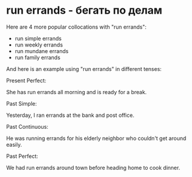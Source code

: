 # run errands - бегать по делам




Here are 4 more popular collocations with "run errands":

- run simple errands
- run weekly errands
- run mundane errands
- run family errands

And here is an example using "run errands" in different tenses:

Present Perfect:

She has run errands all morning and is ready for a break.

Past Simple:

Yesterday, I ran errands at the bank and post office.

Past Continuous:

He was running errands for his elderly neighbor who couldn't get around easily.

Past Perfect:

We had run errands around town before heading home to cook dinner.